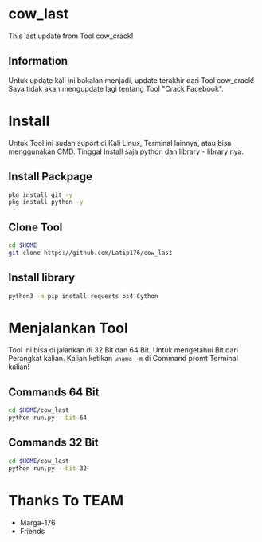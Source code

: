 # cow_last
This last update from Tool cow_crack!
## Information
Untuk update kali ini bakalan menjadi, update terakhir dari Tool cow_crack!
Saya tidak akan mengupdate lagi tentang Tool "Crack Facebook".
# Install
Untuk Tool ini sudah suport di Kali Linux, Terminal lainnya, atau bisa menggunakan CMD.
Tinggal Install saja python dan library - library nya.
## Install Packpage
```BASH
pkg install git -y
pkg install python -y
```
## Clone Tool
```BASH
cd $HOME
git clone https://github.com/Latip176/cow_last
```
## Install library
```BASH
python3 -m pip install requests bs4 Cython
```
# Menjalankan Tool
Tool ini bisa di jalankan di 32 Bit dan 64 Bit.
Untuk mengetahui Bit dari Perangkat kalian. Kalian ketikan 
```uname -m``` di Command promt Terminal kalian!
## Commands 64 Bit
```BASH
cd $HOME/cow_last
python run.py --bit 64
```
## Commands 32 Bit
```BASH
cd $HOME/cow_last
python run.py --bit 32
```
# Thanks To TEAM
- Marga-176
- Friends
